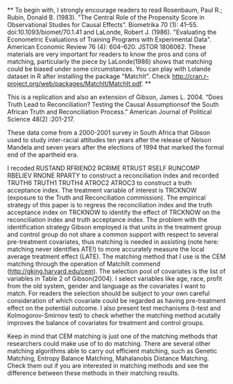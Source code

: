**
To begin with, I strongly encourage readers to read Rosenbaum, Paul R.; Rubin, Donald B. (1983). "The Central Role of the Propensity Score in Observational Studies for Causal Effects". Biometrika 70 (1): 41–55. doi:10.1093/biomet/70.1.41 and LaLonde, Robert J. (1986). "Evaluating the Econometric Evaluations of Training Programs with Experimental Data". American Economic Review 76 (4): 604–620. JSTOR 1806062. These materials are very important for readers to know the pros and cons of matching, particularly the piece by LaLonde(1986) shows that matching could be biased under some circumstances. You can play with Lolande dataset in R after installing the package "MatchIt". Check http://cran.r-project.org/web/packages/MatchIt/MatchIt.pdf.
**

This is a replication and also an extension of Gibson, James L. 2004. “Does Truth Lead to Reconciliation? Testing the 
Causal Assumptionsof the South African Truth and Reconciliation Process.” American Journal of Political Science 48(2)
:201-217.

These data come from a 2000-2001 survey in South Africa that Gibson used to study inter-racial attitudes ten years after 
the release of Nelson Mandela and seven years after the elections of 1994 that marked the formal end of the apartheid era.

I recoded RUSTAND RFRIEND2 RCRIME RTRUST RSELF RUNCOMP RBELIEV RNONE RPARTY to construct a reconciliation index and 
recorded TRUTH6 TRUTH1 TRUTH4 ATROC2 ATROC3 to construct a truth acceptance index. The treatment variable of interest 
is TRCKNOW (exposure to the Truth and Reconciliation commission). The empirical strategy of this paper is to regress the 
reconciliation index and the truth acceptance index on TRCKNOW to identify the effect of TRCKNOW on the reconciliation 
index and truth acceptance index. The problem with the identification strategy Gibson employed is that units in the 
treatment group and control group do not share a common support with respect to several pre-treatment covariates, thus 
matching is needed in assisting (note here: matching never identifies ATE!) to more accurately measure the local average 
treatment effect (LATE). The matching method that I use is the CEM matching through the operation of MatchiIt commend 
(http://gking.harvard.edu/cem). The selection pool of covariates is the list of variables in Table 2 of Gibson(2004). I 
select variables like age, race, profit from the old system, gender and language as the covariates I want to match. For 
readers the selection should be subject to your own careful consideration of which covariate could be regarded as having pre-treatment effect on the potential outcome. I also present test mechanisms (t-test and Kolmogorov-Smirnov test) to check whether the matching method acutally improves the balance of covariates for treatment and control groups. 

Keep in mind that CEM matching is just one of the matching methods that researchers could make use of to do matching. There are several other matching algorithms able to carry out efficient matching, such as Genetic Matching, Entropy Balance Matching, Mahalanobis Distance Matching. Check them out if you are interested in matching methods and see the difference between these methods in their matching results. 
